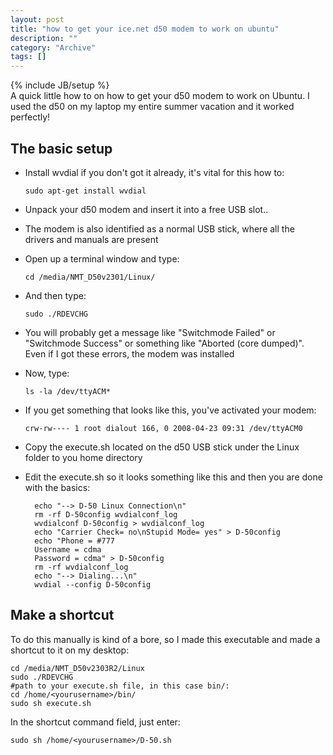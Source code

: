 ```yaml
--- 
layout: post 
title: "how to get your ice.net d50 modem to work on ubuntu"
description: ""
category: "Archive"
tags: []
---
```

{% include JB/setup %}  
A quick little how to on how to get your d50 modem to work on Ubuntu. I used the d50 on my laptop my entire summer vacation and it worked perfectly!

## The basic setup

* Install wvdial if you don't got it already, it's vital for this how to:

	`sudo apt-get install wvdial`

* Unpack your d50 modem and insert it into a free USB slot..
* The modem is also identified as a normal USB stick, where all the drivers and manuals are present
* Open up a terminal window and type:

	`cd /media/NMT_D50v2301/Linux/`

* And then type:

	`sudo ./RDEVCHG`

* You will probably get a message like "Switchmode Failed" or "Switchmode Success" or something like "Aborted (core dumped)". Even if I got these errors, the modem was installed
* Now, type:

	`ls -la /dev/ttyACM*`

* If you get something that looks like this, you've activated your modem:

	`crw-rw---- 1 root dialout 166, 0 2008-04-23 09:31 /dev/ttyACM0`

* Copy the execute.sh located on the d50 USB stick under the Linux folder to you home directory
* Edit the execute.sh so it looks something like this and then you are done with the basics:

		echo "--> D-50 Linux Connection\n"
		rm -rf D-50config wvdialconf_log 
		wvdialconf D-50config > wvdialconf_log
		echo "Carrier Check= no\nStupid Mode= yes" > D-50config
		echo "Phone = #777
		Username = cdma
		Password = cdma" > D-50config
		rm -rf wvdialconf_log
		echo "--> Dialing...\n"
		wvdial --config D-50config

## Make a shortcut

To do this manually is kind of a bore, so I made this executable and made a shortcut to it on my desktop:

	cd /media/NMT_D50v2303R2/Linux
	sudo ./RDEVCHG
	#path to your execute.sh file, in this case bin/:
	cd /home/<yourusername>/bin/
	sudo sh execute.sh

In the shortcut command field, just enter:

	sudo sh /home/<yourusername>/D-50.sh
